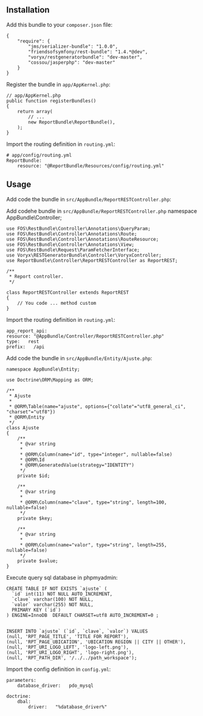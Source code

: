 Installation
------------

Add this bundle to your `composer.json` file:

    {
        "require": {
            "jms/serializer-bundle": "1.0.0",
            "friendsofsymfony/rest-bundle": "1.4.*@dev",
            "voryx/restgeneratorbundle": "dev-master",
            "cossou/jasperphp": "dev-master"
        }
    }

Register the bundle in `app/AppKernel.php`:

    // app/AppKernel.php
    public function registerBundles()
    {
        return array(
            // ...
            new ReportBundle\ReportBundle(),
        );
    }

Import the routing definition in `routing.yml`:

    # app/config/routing.yml
    ReportBundle:
        resource: "@ReportBundle/Resources/config/routing.yml"

Usage
------------

Add code the bundle in `src/AppBundle/ReportRESTController.php`:



Add codehe bundle in `src/AppBundle/ReportRESTController.php`
    namespace AppBundle\Controller;

    use FOS\RestBundle\Controller\Annotations\QueryParam;
    use FOS\RestBundle\Controller\Annotations\Route;
    use FOS\RestBundle\Controller\Annotations\RouteResource;
    use FOS\RestBundle\Controller\Annotations\View;
    use FOS\RestBundle\Request\ParamFetcherInterface;
    use Voryx\RESTGeneratorBundle\Controller\VoryxController;
    use ReportBundle\Controller\ReportRESTController as ReportREST;

    /**
     * Report controller.
     */

    class ReportRESTController extends ReportREST
    {
        // You code ... method custom
    }


Import the routing definition in `routing.yml`:

    app_report_api:
    resource: "@AppBundle/Controller/ReportRESTController.php"
    type:   rest
    prefix:   /api


Add code the bundle in `src/AppBundle/Entity/Ajuste.php`:

    namespace AppBundle\Entity;

    use Doctrine\ORM\Mapping as ORM;

    /**
     * Ajuste
     *
     * @ORM\Table(name="ajuste", options={"collate"="utf8_general_ci", "charset"="utf8"})
     * @ORM\Entity
     */
    class Ajuste
    {
        /**
         * @var string
         *
         * @ORM\Column(name="id", type="integer", nullable=false)
         * @ORM\Id
         * @ORM\GeneratedValue(strategy="IDENTITY")
         */
        private $id;

        /**
         * @var string
         *
         * @ORM\Column(name="clave", type="string", length=100, nullable=false)
         */
        private $key;

        /**
         * @var string
         *
         * @ORM\Column(name="valor", type="string", length=255, nullable=false)
         */
        private $value;
    }


Execute query sql database in phpmyadmin:

    CREATE TABLE IF NOT EXISTS `ajuste` (
      `id` int(11) NOT NULL AUTO_INCREMENT,
      `clave` varchar(100) NOT NULL,
      `valor` varchar(255) NOT NULL,
      PRIMARY KEY (`id`)
    ) ENGINE=InnoDB  DEFAULT CHARSET=utf8 AUTO_INCREMENT=0 ;


    INSERT INTO `ajuste` (`id`, `clave`, `valor`) VALUES
    (null, 'RPT_PAGE_TITLE', 'TITLE FOR REPORT'),
    (null, 'RPT_PAGE_UBICATION', 'UBICATION REGION || CITY || OTHER'),
    (null, 'RPT_URI_LOGO_LEFT', 'logo-left.png'),
    (null, 'RPT_URI_LOGO_RIGHT', 'logo-right.png'),
    (null, 'RPT_PATH_DIR', '/../../path_workspace');


Import the config definition in `config.yml`:

    parameters:
        database_driver:   pdo_mysql

    doctrine:
        dbal:
            driver:   "%database_driver%"
